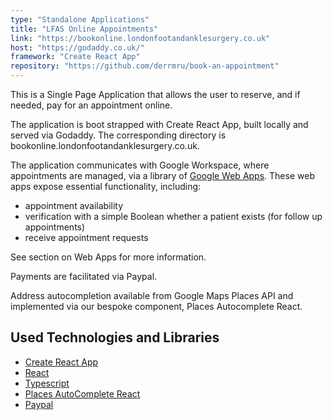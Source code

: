 ```yaml
---
type: "Standalone Applications"
title: "LFAS Online Appointments"
link: "https://bookonline.londonfootandanklesurgery.co.uk"
host: "https://godaddy.co.uk/"
framework: "Create React App"
repository: "https://github.com/derrmru/book-an-appointment"
---
```


This is a Single Page Application that allows the user to reserve, and if needed, pay for an appointment online.

The application is boot strapped with Create React App, built locally and served via Godaddy. The corresponding directory is bookonline.londonfootandanklesurgery.co.uk.

The application communicates with Google Workspace, where appointments are managed, via a library of [Google Web Apps](https://developers.google.com/apps-script/guides/web). These web apps expose essential functionality, including:

- appointment availability
- verification with a simple Boolean whether a patient exists (for follow up appointments)
- receive appointment requests

See section on Web Apps for more information.

Payments are facilitated via Paypal.

Address autocompletion available from Google Maps Places API and implemented via our bespoke component, Places Autocomplete React.

## Used Technologies and Libraries

- [Create React App](https://github.com/facebook/create-react-app)
- [React](https://reactjs.org/)
- [Typescript](https://www.typescriptlang.org/)
- [Places AutoComplete React](https://www.npmjs.com/package/places-autocomplete-react)
- [Paypal](https://developer.paypal.com/home)
